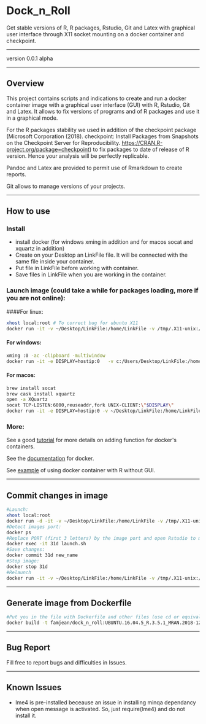 # Dock_n_Roll  
Get stable versions of R, R packages, Rstudio, Git and Latex with graphical user interface through X11 socket mounting on a docker container and checkpoint.

***   

version 0.0.1 alpha   

***   
## Overview
This project contains scripts and indications to create and run a docker container image with a graphical user interface (GUI) with R, Rstudio, Git and Latex. It allows to fix versions of programs and of R packages and use it in a graphical mode.  

For the R packages stability we used in addition of the checkpoint package (Microsoft Corporation (2018). checkpoint: Install Packages from Snapshots on the Checkpoint Server for Reproducibility. https://CRAN.R-project.org/package=checkpoint) to fix packages to date of release of R version. Hence your analysis will be perfectly replicable.

Pandoc and Latex are provided to permit use of Rmarkdown to create reports.

Git allows to manage versions of your projects.

***
## How to use
### Install
+ install docker (for windows xming in addition and for macos socat and xquartz in addition)
+ Create on your Desktop an LinkFile file. It will be connected with the same file inside your container.
+ Put file in LinkFile before working with container.  
+ Save files in LinkFile when you are working in the container.


### Launch image (could take a while for packages loading, more if you are not online):   
####For linux:
```bash
xhost local:root # To correct bug for ubuntu X11
docker run -it -v ~/Desktop/LinkFile:/home/LinkFile -v /tmp/.X11-unix:/tmp/.X11-unix -e DISPLAY famjean/dock_n_roll:UBUNTU.16.04.5_R.3.5.1_MRAN.2018-12-20   
```

#### For windows:  
```bash
xming :0 -ac -clipboard -multiwindow   
docker run -it -e DISPLAY=hostip:0   -v c:/Users/Desktop/LinkFile:/home/LinkFile famjean/dock_n_roll:UBUNTU.16.04.5_R.3.5.1_MRAN.2018-12-20
```

#### For macos:  
```bash
brew install socat  
brew cask install xquartz   
open -a XQuartz  
socat TCP-LISTEN:6000,reuseaddr,fork UNIX-CLIENT:\"$DISPLAY\"   
docker run -it -e DISPLAY=hostip:0 -v ~/Desktop/LinkFile:/home/LinkFile famjean/dock_n_roll:UBUNTU.16.04.5_R.3.5.1_MRAN.2018-12-20   
```

### More:
See a good [tutorial](http://somatorio.org/en/post/running-gui-apps-with-docker/) for more details on adding function for docker's containers.

See the [documentation](https://docker-curriculum.com/) for docker.

See [example](https://www.r-bloggers.com/running-your-r-script-in-docker/amp/) of using docker container with R without GUI.

***
## Commit changes in image   
```bash
#Launch:
xhost local:root
docker run -d -it -v ~/Desktop/LinkFile:/home/LinkFile -v /tmp/.X11-unix:/tmp/.X11-unix -e DISPLAY famjean/dock_n_roll:UBUNTU.16.04.5_R.3.5.1_MRAN.2018-12-20 bash    
#Detect images port:
docker ps
#Replace PORT (first 3 letters) by the image port and open Rstudio to make changes and next quit:
docker exec -it 31d launch.sh
#Save changes:
docker commit 31d new_name
#Stop image:
docker stop 31d
#Relaunch
docker run -it -v ~/Desktop/LinkFile:/home/LinkFile -v /tmp/.X11-unix:/tmp/.X11-unix -e DISPLAY new_name launch.sh
```

***
## Generate image from Dockerfile
```bash
#Put you in the file with Dockerfile and other files (use cd or equivalent).
docker build -t famjean/dock_n_roll:UBUNTU.16.04.5_R.3.5.1_MRAN.2018-12-20 .
```

***
## Bug Report   
Fill free to report bugs and difficulties in Issues.

***
## Known Issues
+ lme4 is pre-installed beceause an issue in installing minqa dependancy when open message is activated. So, just require(lme4) and do not install it.
